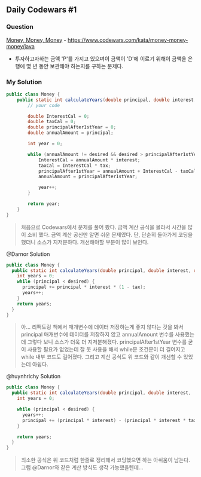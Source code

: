 Daily Codewars #1
-----------------

### Question

[Money, Money, Money](https://www.codewars.com/kata/money-money-money/java) - https://www.codewars.com/kata/money-money-money/java

-	투자하고자하는 금액 'P'를 가지고 있으며이 금액이 'D'에 이르기 위해이 금액을 은행에 몇 년 동안 보관해야 하는지를 구하는 문제다.

### My Solution

```java
public class Money {
    public static int calculateYears(double principal, double interest,  double tax, double desired) {
        // your code

        double InterestCal = 0;
        double taxCal = 0;
        double principalAfter1stYear = 0;
        double annualAmount = principal;

        int year = 0;

        while (annualAmount != desired && desired > principalAfter1stYear) {
            InterestCal = annualAmount * interest;
            taxCal = InterestCal * tax;
            principalAfter1stYear = annualAmount + InterestCal - taxCal;
            annualAmount = principalAfter1stYear;

            year++;
        }

        return year;
    }
}
```

> 처음으로 Codewars에서 문제를 풀어 봤다. 금액 계산 공식을 몰라서 시간을 많이 소비 했다. 금액 계산 공신만 알면 쉬운 문제였다. 단, 단순히 돌아가게 코딩을 했더니 소스가 지저분하다. 개선해야할 부분이 많이 보인다.

@Darnor Solution

```java
public class Money {
  public static int calculateYears(double principal, double interest, double tax, double desired) {
    int years = 0;
    while (principal < desired) {
      principal += principal * interest * (1 - tax);
      years++;
    }
    return years;
  }
}
```

> 아... 리팩토링 책에서 매개변수에 데이터 저장하는게 좋지 않다는 것을 봐서 principal 매개변수에 데이터를 저장하지 않고 annualAmount 변수를 사용했는데 그렇다 보니 소스가 더욱 더 지저분해졌다. principalAfter1stYear 변수를 굳이 사용할 필요가 없었는데 잘 못 사용을 해서 while문 조건문이 더 길어지고 while 내부 코드도 길어졌다. 그리고 계산 공식도 위 코드와 같이 개선할 수 있었는데 아쉽다.

@huynhrichy Solution

```java
public class Money {
  public static int calculateYears(double principal, double interest,  double tax, double desired) {
    int years = 0;

    while (principal < desired) {
      years++;
      principal += (principal * interest) - (principal * interest * tax);
    }

    return years;
  }
}
```

> 최소한 공식은 위 코드처럼 한줄로 정리해서 코딩했으면 하는 아쉬움이 남는다. 그럼 @Darnor와 같은 계산 방식도 생각 가능했을텐데...
